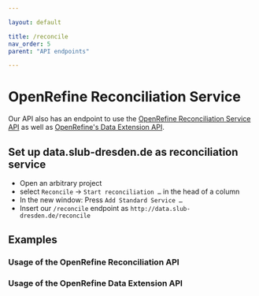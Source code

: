 ```yaml
---

layout: default

title: /reconcile
nav_order: 5
parent: "API endpoints"

---
```


# OpenRefine Reconciliation Service

Our API also has an endpoint to use the [OpenRefine Reconciliation Service API](https://github.com/OpenRefine/OpenRefine/wiki/Reconciliation-Service-API) as well as [OpenRefine's Data Extension API](https://github.com/OpenRefine/OpenRefine/wiki/Data-Extension-API).

## Set up data.slub-dresden.de as reconciliation service

* Open an arbitrary project
* select `Reconcile` → `Start reconciliation …` in the head of a column
* In the new window: Press `Add Standard Service …`
* Insert our `/reconcile` endpoint as `http://data.slub-dresden.de/reconcile`

## Examples

### Usage of the OpenRefine Reconciliation API

### Usage of the OpenRefine Data Extension API



